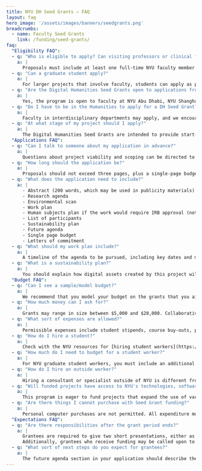 ```yaml
---
title: NYU DH Seed Grants — FAQ
layout: faq
hero_image: '/assets/images/banners/seedgrants.png'
breadcrumbs:
  - name: Faculty Seed Grants
    link: /funding/seed-grants/
faq:
  "Eligibility FAQ":
  - q: "Who is eligible to apply? Can visiting professors or clinical faculty apply?"
    a: |
      Proposals must include at least one full-time NYU faculty member working in the humanities. This would include visiting professors and clinical faculty. Beyond that, there are no restrictions on school, department, or rank, but proposals from faculty in interdisciplinary departments may wish to identify how their research identifies with the humanities.
  - q: "Can a graduate student apply?"
    a: |
      For larger projects that involve faculty, students can apply as principle investigators, but in general we encourage students to apply for the [Graduate Student Fellowships](/funding/grad-fellowships).
  - q: "Are the Digital Humanities Seed Grants open to applications from NYU global network locations?"
    a: |
      Yes, the program is open to faculty at NYU Abu Dhabi, NYU Shanghai, and all global network campuses.
  - q: "Do I have to be in the Humanities to apply for a DH Seed Grant?"
    a: |
      Faculty in interdisciplinary departments may apply, and we encourage them to identify how their overall research identifies with the humanities, in addition to the intellectual justification of the particular project and its significance to humanities research.
  - q: "At what stage of my project should I apply?"
    a: |
      The Digital Humanities Seed Grants are intended to provide start-up funding for projects in their initial stages. While projects that have already received external funding are likely beyond the initial stages and would not be appropriate for a Seed Grant, projects that have received internal funding may be eligible if they are still in a preliminary phase.
  "Applications FAQ":
  - q: "Can I talk to someone about my application in advance?"
    a: |
      Questions about project viability and scoping can be directed to [dh.help@nyu.edu](mailto:dh.help@nyu.edu).
  - q: "How long should the application be?"
    a: |
      Proposals should not exceed three pages, plus a single-page budget summary, and any necessary letters of commitment.
  - q: "What does the application need to include?"
    a: |
      - Abstract (200 words, which may be used in publicity materials)
      - Research agenda
      - Environmental scan
      - Work plan
      - Human subjects plan if the work would require IRB approval (note that most humanities research will not)
      - List of participants
      - Sustainability plan
      - Future agenda
      - Single page budget
      - Letters of commitment
  - q: "What should my work plan include?"
    a: |
      A timeline of the agenda to be pursued, including key dates and milestones. Preference is given to projects that scope the work to the time available.
  - q: "What is a sustainability plan?"
    a: |
      You should explain how digital assets created by this project will be managed and preserved. For a sense of full sustainability plans, see statements from [NEH](https://www.neh.gov/) and [IMLS](https://www.imls.gov/). Applicants are encouraged to consult with [Digital Scholarship Services](https://library.nyu.edu/departments/digital-scholarship-services/) about the feasibility of their plans and to understand how their projects can leverage existing NYU services and infrastructure. A preference will be given to projects that make any resources (scholarship, code, or data) openly available unless they give a justification here of the ways such openness would be detrimental to individuals or communities.
  "Budget FAQ":
  - q: "Can I see a sample/model budget?"
    a: |
      We recommend that you model your budget on the grants that you aim to apply to. For instance, you could check out the [budget recommendations from the Office of Digital Humanities at the National Endowment for the Humanities](https://www.neh.gov/blog/planning-your-dh-institute-outcomes-and-budgets). The National Institute of Health (NIH) also provides resources to [developing your budget](https://grants.nih.gov/grants/how-to-apply-application-guide/format-and-write/develop-your-budget.htm). We also encourage you to check out NYU's [Office of Sponsored Programs tools for proposal development](https://www.nyu.edu/research/resources-and-support-offices/sponsored-programs/proposal-development.html) or contact [dh.help@nyu.edu](mailto:dh.help@nyu.edu) with specific questions.
  - q: "How much money can I ask for?"
    a: |
      Grants may range in size between $5,000 and $20,000. Collaborative projects are encouraged, but must include at least one NYU faculty member in the humanities. Final awards may be altered at the recommendation of the evaluation committee.
  - q: "What sort of expenses are allowed?"
    a: |
      Permissible expenses include student stipends, course buy-outs, partial summer salary, and technical resources such as specific equipment, server time, or hosting. Questions regarding specific expenses can be sent to [dh.help@nyu.edu](mailto:dh.help@nyu.edu).
  - q: "How do I hire a student?"
    a: |
      Check with the NYU resources for [hiring student workers](https://www.nyu.edu/students/student-information-and-resources/career-development-and-jobs/employers/hiring-student-employees.html). For many departments, NYU facilitates student hiring with the [Handshake](https://nyu.joinhandshake.com/login) web application. If your department does not have its own Handshake account, ask your department administrator about best practices.
  - q: "How much do I need to budget for a student worker?"
    a: |
      For NYU graduate student workers, you must include an additional 30% for overhead (health insurance, etc). For example, if you have a student working 10 hours at $30/hour, you'd put down $390 ($300 in wages + $90 in overhead). For both undergraduate and graduate student workers, you must ensure that your hourly rate meets the [university's minimum wage rates](https://www.nyu.edu/students/student-information-and-resources/career-development-and-jobs/employers/hiring-student-employees.html).
  - q: "How do I hire an outside worker?"
    a: |
      Hiring a consultant or specialist outside of NYU is different from department to department. In some cases, you need to go to your department Human Resources. There may be additional requirements to go through paperwork to hire contractors or vendors. If you know you will be looking to hire someone specific, we encourage you to speak with your department when you create your budget.
  - q: "Will funded projects have access to NYU's technologies, software copyrights, and receive technological assistance? Should the budget include the purchase of all of the aforementioned items?"
    a: |
      This program is eager to fund projects that expand the use of various services provided by NYU's technology resources. In many cases outside collaborators working with NYU teams are able to to create, for example, accounts within the NYU high performance computing cluster with cost. Experts from NYU Libraries and from NYU Research and Instructional Technology are made available for consultation, but programs needing software developers must budget for them.
  - q: "Are there things I cannot purchase with Seed Grant funding?"
    a: |
      Personal computer purchases are not permitted. All expenditure must be in compliance with University, School or Department fiscal regulations, whichever is most stringent.
  "Expectations FAQ":
  - q: "Are there responsibilities after the grant period ends?"
    a: |
      Grantees are required to give two short presentations, either as part of a panel at the Center for the Humanities or in some other agreed-upon setting. One of the presentations will be a five-minute talk at the fall Digital Humanities Showcase. Grantees will also provide a brief white paper outlining the project’s successes, failures, and future potential.
      Additionally, grantees who receive funding may be called upon to serve on the review panel the following year.
  - q: "What sort of next steps do you expect for grantees?"
    a: |
      The future agenda section in your application should describe the goals for this project beyond the granting period and how the project results will be sustained. This may include relevant granting programs for a larger version of the project, a description of the impact, or future use of resources created in the grant period. Projects will be given preference that hold promise to expand NYU’s institutional capacity to support and create high-quality digital humanities research.
---
```

